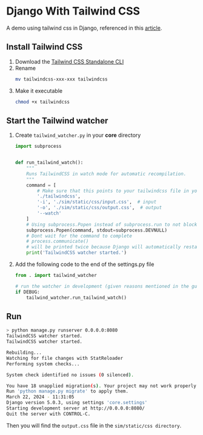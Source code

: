 # Django With Tailwind CSS

A demo using tailwind css in Django, referenced in this [article](https://www.photondesigner.com/articles/tailwind-with-django).

## Install Tailwind CSS

1. Download the [Tailwind CSS Standalone CLI](https://github.com/tailwindlabs/tailwindcss/releases/tag/v3.4.1)
2. Rename
   ```bash
   mv tailwindcss-xxx-xxx tailwindcss
   ```
3. Make it executable
   ```bash
   chmod +x tailwindcss
   ```

## Start the Tailwind watcher

1. Create `tailwind_watcher.py` in your **core** directory
   ```python
   import subprocess


   def run_tailwind_watch():
       """
       Runs TailwindCSS in watch mode for automatic recompilation.
       """
       command = [
           # Make sure that this points to your tailwindcss file in your project.
           './tailwindcss',
           '-i', './sim/static/css/input.css',  # input
           '-o', './sim/static/css/output.css',  # output
           '--watch'
       ]
       # Using subprocess.Popen instead of subprocess.run to not block the thread waiting for the process to complete.
       subprocess.Popen(command, stdout=subprocess.DEVNULL)
       # Dont wait for the command to complete
       # process.communicate()
       # will be printed twice because Django will automatically restart once. (Explanation given by GPT)
       print('TailwindCSS watcher started.')
   ```


2. Add the following code to the end of the settings.py file
   ```python
   from . import tailwind_watcher

   # run the watcher in development (given reasons mentioned in the guide).
   if DEBUG:
       tailwind_watcher.run_tailwind_watch()
   ```


## Run

```bash
> python manage.py runserver 0.0.0.0:8080
TailwindCSS watcher started.
TailwindCSS watcher started.

Rebuilding...
Watching for file changes with StatReloader
Performing system checks...

System check identified no issues (0 silenced).

You have 18 unapplied migration(s). Your project may not work properly until you apply the migrations for app(s): admin, auth, contenttypes, sessions.
Run 'python manage.py migrate' to apply them.
March 22, 2024 - 11:31:05
Django version 5.0.3, using settings 'core.settings'
Starting development server at http://0.0.0.0:8080/
Quit the server with CONTROL-C.
```

Then you will find the `output.css` file in the `sim/static/css directory`.